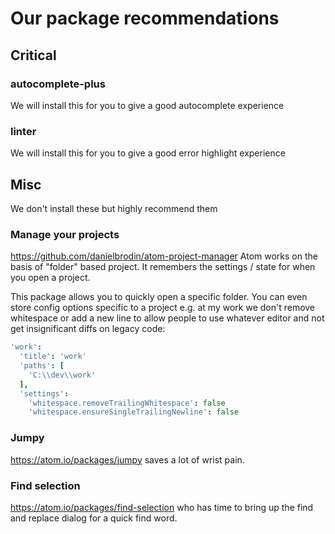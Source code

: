 # Our package recommendations

## Critical

### autocomplete-plus
We will install this for you to give a good autocomplete experience

### linter
We will install this for you to give a good error highlight experience

## Misc
We don't install these but highly recommend them

### Manage your projects
https://github.com/danielbrodin/atom-project-manager
Atom works on the basis of "folder" based project. It remembers the settings / state for when you open a project. 

This package allows you to quickly open a specific folder. You can even store config options specific to a project e.g. at my work we don't remove whitespace or add a new line to allow people to use whatever editor and not get insignificant diffs on legacy code:

```cson
'work':
  'title': 'work'
  'paths': [
    'C:\\dev\\work'
  ],
  'settings':
    'whitespace.removeTrailingWhitespace': false
    'whitespace.ensureSingleTrailingNewline': false
```

### Jumpy
https://atom.io/packages/jumpy saves a lot of wrist pain.

### Find selection
https://atom.io/packages/find-selection who has time to bring up the find and replace dialog for a quick find word.